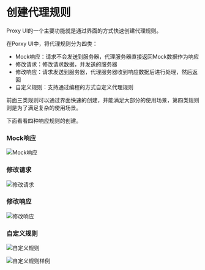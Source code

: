 # 创建代理规则

Proxy UI的一个主要功能就是通过界面的方式快速创建代理规则。

在Porxy UI中，将代理规则分为四类：

  - Mock响应：请求不会发送到服务器，代理服务器直接返回Mock数据作为响应
  - 修改请求：修改请求数据，并发送的服务器
  - 修改响应：请求发送到服务器，代理服务器收到响应数据后进行处理，然后返回
  - 自定义规则：支持通过编程的方式自定义代理规则

前面三类规则可以通过界面快速的创建，并能满足大部分的使用场景，第四类规则则是为了满足复杂的使用场景。

下面看看四种响应规则的创建。

### Mock响应

![Mock响应](https://user-images.githubusercontent.com/5880320/64845269-4aa1a480-d63c-11e9-9ffb-6f7194224c27.jpg)


### 修改请求

![修改请求](https://user-images.githubusercontent.com/5880320/64845270-4b3a3b00-d63c-11e9-9732-8969a048f87c.jpg)

### 修改响应

![修改响应](https://user-images.githubusercontent.com/5880320/64845271-4b3a3b00-d63c-11e9-88eb-3a85ad5cc5e7.jpg)
### 自定义规则

![自定义规则](https://user-images.githubusercontent.com/5880320/64845275-4bd2d180-d63c-11e9-9544-2d23565892be.jpg)


![自定义规则样例](https://user-images.githubusercontent.com/5880320/64845279-4c6b6800-d63c-11e9-8ad5-5ec9c28abad6.jpg)
